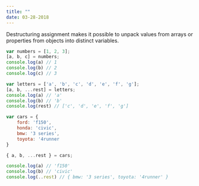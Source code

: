 ```yaml
---
title: ""
date: 03-28-2018
---
```


Destructuring assignment makes it possible to unpack values from arrays or properties from objects into distinct variables.


```js
var numbers = [1, 2, 3];
[a, b, c] = numbers;
console.log(a) // 1
console.log(b) // 2
console.log(c) // 3

var letters = ['a', 'b', 'c', 'd', 'e', 'f', 'g'];
[a, b, ...rest] = letters;
console.log(a) // 'a'
console.log(b) // 'b'
console.log(rest) // ['c', 'd', 'e', 'f', 'g']

var cars = {
    ford: 'f150',
    honda: 'civic',
    bmw: '3 series',
    toyota: '4runner
}

{ a, b, ...rest } = cars;

console.log(a) // 'f150'
console.log(b) // 'civic'
console.log(..rest) // { bmw: '3 series', toyota: '4runner' }
```